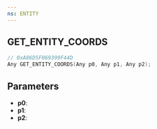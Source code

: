 ```yaml
---
ns: ENTITY
---
```

## GET_ENTITY_COORDS

```c
// 0xA86D5F069399F44D
Any GET_ENTITY_COORDS(Any p0, Any p1, Any p2);
```

## Parameters
* **p0**:
* **p1**:
* **p2**:
